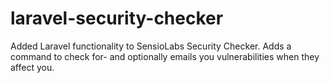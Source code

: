 # laravel-security-checker
Added Laravel functionality to SensioLabs Security Checker. Adds a command to check for- and optionally emails you vulnerabilities when they affect you.
